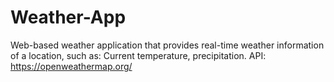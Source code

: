 # Weather-App
Web-based weather application that provides real-time weather information of a location, such as: Current temperature, precipitation.
API: https://openweathermap.org/
